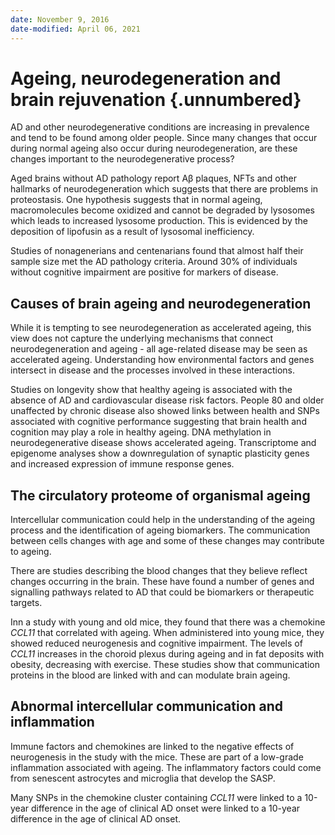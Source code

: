 ```yaml
---
date: November 9, 2016
date-modified: April 06, 2021
---
```


# Ageing, neurodegeneration and brain rejuvenation {.unnumbered}

AD and other neurodegenerative conditions are increasing in prevalence and tend
to be found among older people. Since many changes that occur during normal
ageing also occur during neurodegeneration, are these changes important to the
neurodegenerative process?

Aged brains without AD pathology report Aβ plaques, NFTs and other hallmarks of
neurodegeneration which suggests that there are problems in proteostasis. One
hypothesis suggests that in normal ageing, macromolecules become oxidized and
cannot be degraded by lysosomes which leads to increased lysosome production.
This is evidenced by the deposition of lipofusin as a result of lysosomal
inefficiency.

Studies of nonagenerians and centenarians found that almost half their sample
size met the AD pathology criteria. Around 30% of individuals without cognitive
impairment are positive for markers of disease.

## Causes of brain ageing and neurodegeneration

While it is tempting to see neurodegeneration as accelerated ageing, this view
does not capture the underlying mechanisms that connect neurodegeneration and
ageing - all age-related disease may be seen as accelerated ageing.
Understanding how environmental factors and genes intersect in disease and the
processes involved in these interactions.

Studies on longevity show that healthy ageing is associated with the absence of
AD and cardiovascular disease risk factors. People 80 and older unaffected by
chronic disease also showed links between health and SNPs associated with
cognitive performance suggesting that brain health and cognition may play a role
in healthy ageing.  DNA methylation in neurodegenerative disease shows
accelerated ageing. Transcriptome and epigenome analyses show a downregulation
of synaptic plasticity genes and increased expression of immune response genes.

## The circulatory proteome of organismal ageing

Intercellular communication could help in the understanding of the ageing
process and the identification of ageing biomarkers. The communication between
cells changes with age and some of these changes may contribute to ageing.

There are studies describing the blood changes that they believe reflect changes
occurring in the brain. These have found a number of genes and signalling
pathways related to AD that could be biomarkers or therapeutic targets.

Inn a study with young and old mice, they found that there was a chemokine *CCL11*
that correlated with ageing. When administered into young mice, they showed
reduced neurogenesis and cognitive impairment. The levels of *CCL11* increases in
the choroid plexus during ageing and in fat deposits with obesity, decreasing
with exercise. These studies show that communication proteins in the blood are
linked with and can modulate brain ageing.

## Abnormal intercellular communication and inflammation

Immune factors and chemokines are linked to the negative effects of neurogenesis
in the study with the mice. These are part of a low-grade inflammation
associated with ageing. The inflammatory factors could come from senescent
astrocytes and microglia that develop the SASP.

Many SNPs in the chemokine cluster containing *CCL11* were linked to a 10-year
difference in the age of clinical AD onset  were linked to a 10-year difference
in the age of clinical AD onset.

